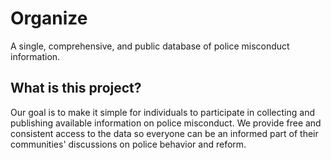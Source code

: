 # Organize
A single, comprehensive, and public database of police misconduct information. 

## What is this project?
Our goal is to make it simple for individuals to participate in collecting and publishing
available information on police misconduct. We provide free and consistent access to the 
data so everyone can be an informed part of their communities' discussions on police behavior
and reform. 



